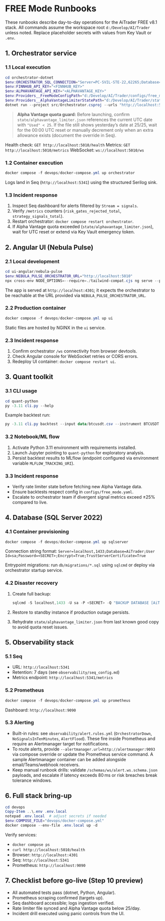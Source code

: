 # FREE Mode Runbooks

These runbooks describe day-to-day operations for the AiTrader FREE v8.1 stack. All commands assume the workspace root `d:/Develop/AI/Trader` unless noted. Replace placeholder secrets with values from Key Vault or `.env`.

## 1. Orchestrator service

### 1.1 Local execution

```powershell
cd orchestrator-dotnet
$env:ORCHESTRATOR_SQL_CONNECTION="Server=PC-SVIL-STE-22,62265;Database=AiTrader;User Id=sa;Password=<SECRET>;Encrypt=True;TrustServerCertificate=True;Connection Timeout=30;Command Timeout=60"
$env:FINNHUB_API_KEY="<FINNHUB_KEY>"
$env:ALPHAVANTAGE_API_KEY="<ALPHAVANTAGE_KEY>"
$env:Providers__FreeModeConfigPath="d:/Develop/AI/Trader/configs/free_mode.yaml"
$env:Providers__AlphaVantageLimiterStatePath="d:/Develop/AI/Trader/state/alphavantage_limiter.json"
dotnet run --project src/Orchestrator.csproj --urls "http://localhost:5010"
```

> **Alpha Vantage quota guard:** Before launching, confirm `state/alphavantage_limiter.json` references the current UTC date with `"Used" < 25`. If the file still shows yesterday’s date at 25/25, wait for the 00:00 UTC reset or manually decrement only when an extra allowance exists (document the override in Seq).

Health check: `GET http://localhost:5010/health`
Metrics: `GET http://localhost:5010/metrics`
WebSocket: `ws://localhost:5010/ws`

### 1.2 Container execution

```powershell
docker compose -f devops/docker-compose.yml up orchestrator
```

Logs land in Seq (`http://localhost:5341`) using the structured Serilog sink.

### 1.3 Incident response

1. Inspect Seq dashboard for alerts filtered by `Stream = signals`.
2. Verify `/metrics` counters (`risk_gates_rejected_total`, `strategy_signals_total`).
3. Restart orchestrator: `docker compose restart orchestrator`.
4. If Alpha Vantage quota exceeded (`state/alphavantage_limiter.json`), wait for UTC reset or extend via Key Vault emergency token.

## 2. Angular UI (Nebula Pulse)

### 2.1 Local development

```powershell
cd ui-angular/nebula-pulse
$env:NEBULA_PULSE_ORCHESTRATOR_URL="http://localhost:5010"
npx cross-env NODE_OPTIONS=--require=./tailwind-compat.cjs ng serve --port 4301 --no-open
```

The app is served at `http://localhost:4301`; it expects the orchestrator to be reachable at the URL provided via `NEBULA_PULSE_ORCHESTRATOR_URL`.

### 2.2 Production container

```powershell
docker compose -f devops/docker-compose.yml up ui
```

Static files are hosted by NGINX in the `ui` service.

### 2.3 Incident response

1. Confirm orchestrator `/ws` connectivity from browser devtools.
2. Check Angular console for WebSocket retries or CORS errors.
3. Redeploy UI container: `docker compose restart ui`.

## 3. Quant toolkit

### 3.1 CLI usage

```powershell
cd quant-python
py -3.11 cli.py --help
```

Example backtest run:

```powershell
py -3.11 cli.py backtest --input data/btcusdt.csv --instrument BTCUSDT --mode event
```

### 3.2 Notebook/ML flow

1. Activate Python 3.11 environment with requirements installed.
2. Launch Jupyter pointing to `quant-python` for exploratory analysis.
3. Persist backtest results to MLflow (endpoint configured via environment variable `MLFLOW_TRACKING_URI`).

### 3.3 Incident response

- Verify rate limiter state before fetching new Alpha Vantage data.
- Ensure backtests respect config in `configs/free_mode.yaml`.
- Escalate to orchestrator team if divergent signal metrics exceed ±25% compared to live.

## 4. Database (SQL Server 2022)

### 4.1 Container provisioning

```powershell
docker compose -f devops/docker-compose.yml up sqlserver
```

Connection string format:
`Server=localhost,1433;Database=AiTrader;User Id=sa;Password=<SECRET>;Encrypt=True;TrustServerCertificate=True`

Entrypoint migrations: run `db/migrations/*.sql` using `sqlcmd` or deploy via orchestrator startup service.

### 4.2 Disaster recovery

1. Create full backup:

   ```powershell
   sqlcmd -S localhost,1433 -U sa -P <SECRET> -Q "BACKUP DATABASE [AiTrader] TO DISK='C:\\backups\\AiTrader-full.bak' WITH INIT"
   ```

2. Restore to standby instance if production outage persists.
3. Rehydrate `state/alphavantage_limiter.json` from last known good copy to avoid quota reset issues.

## 5. Observability stack

### 5.1 Seq

- URL: `http://localhost:5341`
- Retention: 7 days (see `observability/seq_config.md`)
- Metrics endpoint: `http://localhost:5341/metrics`

### 5.2 Prometheus

```powershell
docker compose -f devops/docker-compose.yml up prometheus
```

Dashboard: `http://localhost:9090`

### 5.3 Alerting

- Built-in rules: see `observability/alert.rules.yml` (`OrchestratorDown`, `NoSignalsInTenMinutes`, `AlertFlood`). These fire inside Prometheus and require an Alertmanager target for notifications.
- To route alerts, provide `--alertmanager.url=http://alertmanager:9093` via compose override or update the Prometheus service command. A sample Alertmanager container can be added alongside email/Teams/webhook receivers.
- Keep manual runbook drills: validate `/schemas/ws/alert.ws.schema.json` payloads, and escalate if latency exceeds 80 ms or risk breaches break tolerance windows.

## 6. Full stack bring-up

```powershell
cd devops
Copy-Item ..\.env .env.local
notepad .env.local  # adjust secrets if needed
$env:COMPOSE_FILE="devops/docker-compose.yml"
docker compose --env-file .env.local up -d
```

Verify services:

- `docker compose ps`
- `curl http://localhost:5010/health`
- Browser: `http://localhost:4301`
- Seq: `http://localhost:5341`
- Prometheus: `http://localhost:9090`

## 7. Checklist before go-live (Step 10 preview)

- All automated tests pass (dotnet, Python, Angular).
- Prometheus scraping confirmed (targets up).
- Seq dashboard accessible; logs ingestion verified.
- Rate limiter file synced and Alpha Vantage quota below 25/day.
- Incident drill executed using panic controls from the UI.
